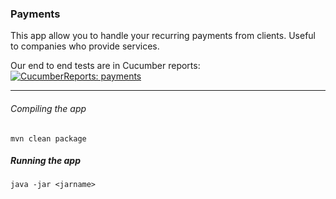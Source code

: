 ### Payments

This app allow you to handle your recurring payments from clients. Useful to companies who provide services.

Our end to end tests are in Cucumber reports: [![CucumberReports: payments](https://messages.cucumber.io/api/report-collections/72785655-3e1a-488c-ba85-405876abf4f8/badge)](https://reports.cucumber.io/report-collections/72785655-3e1a-488c-ba85-405876abf4f8)

***

###### Compiling the app

``
mvn clean package
``

##### Running the app 

``
java -jar <jarname>
``